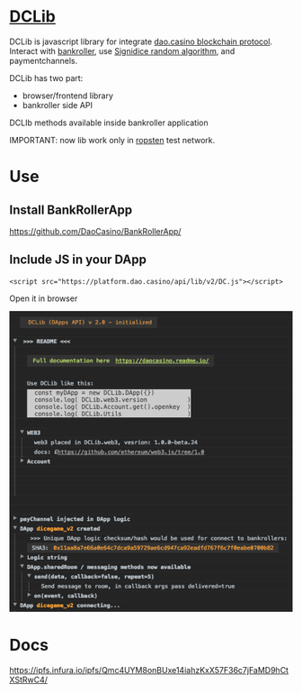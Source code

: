 # [DCLib](https://github.com/DaoCasino/DCLib) 

DCLib is javascript library for integrate [dao.casino blockchain protocol](https://github.com/DaoCasino/Whitepaper).
Interact with [bankroller](https://github.com/DaoCasino/BankRollerApp), use [Signidice random algorithm](https://github.com/DaoCasino/Whitepaper/blob/master/DAO.Casino%20WP.md#35-algorithm-implemented-in-mvp-of-daocasino-protocol), and paymentchannels.

DCLib has two part:
  * browser/frontend library
  * bankroller side API

DCLIb methods available inside bankroller application 

IMPORTANT: now lib work only in [ropsten](https://ropsten.etherscan.io/) test network.

# Use

## Install BankRollerApp
https://github.com/DaoCasino/BankRollerApp/


## Include JS in your DApp
```
<script src="https://platform.dao.casino/api/lib/v2/DC.js"></script>

```
Open it in browser

<img src="https://raw.githubusercontent.com/DaoCasino/DCLib/master/manual/asset/console.log.init.png">



# Docs

https://ipfs.infura.io/ipfs/Qmc4UYM8onBUxe14iahzKxX57F36c7jFaMD9hCtXStRwC4/

